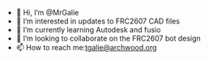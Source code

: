 - 👋 Hi, I’m @MrGalie
- 👀 I’m interested in updates to FRC2607 CAD files
- 🌱 I’m currently learning Autodesk and fusio
- 💞️ I’m looking to collaborate on the FRC2607 bot design
- 📫 How to reach me:tgalie@archwood.org

<!---
MrGalie/MrGalie is a ✨ special ✨ repository because its `README.md` (this file) appears on your GitHub profile.
You can click the Preview link to take a look at your changes.
--->
